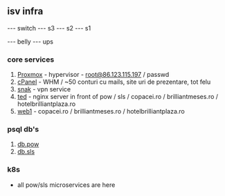 ## isv infra

--- switch
--- s3
--- s2
--- s1

--- belly
--- ups

### core services
1. [Proxmox](https://86.123.115.197:8006/) - hypervisor - root@86.123.115.197 / passwd
2. [cPanel](https://ns1.iservit.ro:2087/) - WHM / ~50 conturi cu mails, site uri de prezentare, tot felu
3. [snak](86.123.115.197:1194) - vpn service
4. [ted](86.123.115.199) - nginx server in front of pow / sls / copacei.ro / brilliantmeses.ro / hotelbrilliantplaza.ro
5. [web1](10.10.1.30) - copacei.ro / brilliantmeses.ro / hotelbrilliantplaza.ro

### psql db's
1. [db.pow](10.10.1.216)
2. [db.sls](10.10.1.133)

### k8s
- all pow/sls microservices are here
